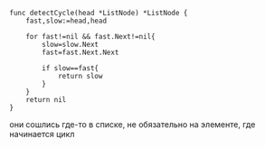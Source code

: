 ```
func detectCycle(head *ListNode) *ListNode {
    fast,slow:=head,head
    
    for fast!=nil && fast.Next!=nil{
        slow=slow.Next
        fast=fast.Next.Next
    
        if slow==fast{
            return slow
        } 
    }
    return nil
}
```
они сошлись где-то в списке, 
не обязательно на элементе, где начинается цикл

